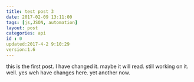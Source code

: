 ```yaml
---
title: test post 3
date: 2017-02-09 13:11:00
tags: [js,JSON, automation]
layout: post
categories: api
id : 0
updated:2017-4-2 9:10:29
version:1.6
---
```


this is the first post. I have changed it. maybe it will read. still working on it. well. yes weh have changes here. yet another now.
